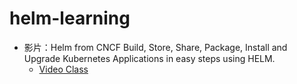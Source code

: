 # helm-learning

- 影片：Helm from CNCF Build, Store, Share, Package, Install and Upgrade Kubernetes Applications in easy steps using HELM.
    - [Video Class](https://www.udemy.com/course/helm-kubernetes) 

